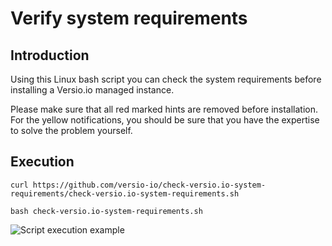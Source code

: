 # Verify system requirements 

## Introduction

Using this Linux bash script you can check the system requirements before installing a Versio.io managed instance. 

Please make sure that all red marked hints are removed before installation. For the yellow notifications, you should be sure that you have the expertise to solve the problem yourself.

## Execution

```
curl https://github.com/versio-io/check-versio.io-system-requirements/check-versio.io-system-requirements.sh 

bash check-versio.io-system-requirements.sh 
```

![Script execution example](exceution-example.gif)
